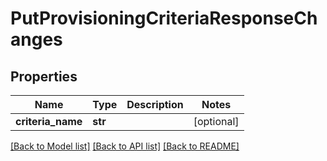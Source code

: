# PutProvisioningCriteriaResponseChanges

## Properties
Name | Type | Description | Notes
------------ | ------------- | ------------- | -------------
**criteria_name** | **str** |  | [optional] 

[[Back to Model list]](../README.md#documentation-for-models) [[Back to API list]](../README.md#documentation-for-api-endpoints) [[Back to README]](../README.md)

